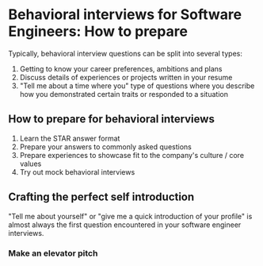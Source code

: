 # Behavioral interviews for Software Engineers: How to prepare

Typically, behavioral interview questions can be split into several types:

1. Getting to know your career preferences, ambitions and plans
2. Discuss details of experiences or projects written in your resume
3. "Tell me about a time where you" type of questions where you describe how you demonstrated certain traits or responded to a situation

## How to prepare for behavioral interviews

1. Learn the STAR answer format
2. Prepare your answers to commonly asked questions
3. Prepare experiences to showcase fit to the company's culture / core values
4. Try out mock behavioral interviews

## Crafting the perfect self introduction

"Tell me about yourself" or "give me a quick introduction of your profile" is almost always the first question encountered in your software engineer interviews.

### Make an elevator pitch

